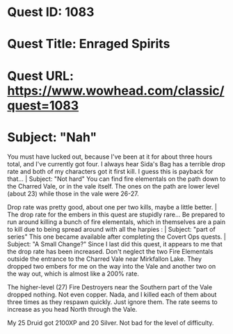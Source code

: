 # Quest ID: 1083
# Quest Title: Enraged Spirits
# Quest URL: https://www.wowhead.com/classic/quest=1083
# Subject: "Nah"
You must have lucked out, because I've been at it for about three hours total, and I've currently got four. I always hear Sida's Bag has a terrible drop rate and both of my characters got it first kill. I guess this is payback for that... | Subject: "Not hard"
You can find fire elementals on the path down to the Charred Vale, or in the vale itself. The ones on the path are lower level (about 23) while those in the vale were 26-27.

Drop rate was pretty good, about one per two kills, maybe a little better. | The drop rate for the embers in this quest are stupidly rare... Be prepared to run around killing a bunch of fire elementals, which in themselves are a pain to kill due to being spread around with all the harpies : | Subject: "part of series"
This one became available after completing the Covert Ops quests. | Subject: "A Small Change?"
Since I last did this quest, it appears to me that the drop rate has been increased. Don't neglect the two Fire Elementals outside the entrance to the Charred Vale near Mirkfallon Lake. They dropped two embers for me on the way into the Vale and another two on the way out, which is almost like a 200% rate.

The higher-level (27) Fire Destroyers near the Southern part of the Vale dropped nothing. Not even copper. Nada, and I killed each of them about three times as they respawn quickly. Just ignore them. The rate seems to increase as you head North through the Vale.

My 25 Druid got 2100XP and 20 Silver. Not bad for the level of difficulty.